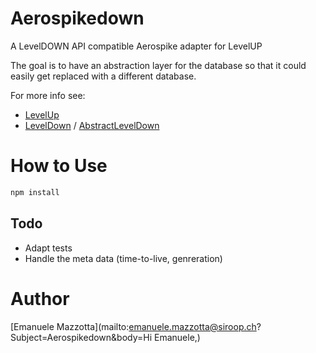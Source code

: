 # Aerospikedown
A LevelDOWN API compatible Aerospike adapter for LevelUP

The goal is to have an abstraction layer for the database so that it could
easily get replaced with a different database.

For more info see:
* [LevelUp](https://github.com/Level/levelup)
* [LevelDown](https://github.com/Level/leveldown) / [AbstractLevelDown](https://github.com/Level/abstract-leveldown)

# How to Use

```sh
npm install
```

## Todo

* Adapt tests
* Handle the meta data (time-to-live, genreration)

# Author

[Emanuele Mazzotta](mailto:emanuele.mazzotta@siroop.ch?Subject=Aerospikedown&body=Hi Emanuele,)